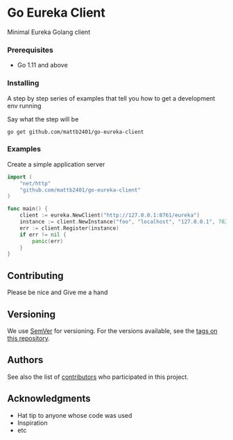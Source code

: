 # **Go** Eureka Client

Minimal Eureka Golang client

### Prerequisites

* Go 1.11 and above 


### Installing

A step by step series of examples that tell you how to get a development env running

Say what the step will be

```
go get github.com/mattb2401/go-eureka-client
```

### Examples

Create a simple application server 
```Go
import (
    "net/http"
    "github.com/mattb2401/go-eureka-client"
)

func main() {
    client := eureka.NewClient("http://127.0.0.1:8761/eureka")
    instance := client.NewInstance("foo", "localhost", "127.0.0.1", 7022, false, "", "", "")
    err := client.Register(instance)
    if err != nil {
        panic(err)
    }
}
```
## Contributing

Please be nice and Give me a hand

## Versioning

We use [SemVer](http://semver.org/) for versioning. For the versions available, see the [tags on this repository](https://github.com/mattb2401/veego/tags). 

## Authors

See also the list of [contributors](https://github.com/mattb2401/veego/contributors) who participated in this project.


## Acknowledgments

* Hat tip to anyone whose code was used
* Inspiration
* etc